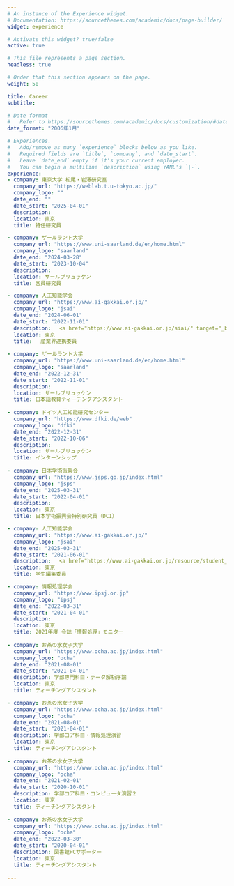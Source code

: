 ```yaml
---
# An instance of the Experience widget.
# Documentation: https://sourcethemes.com/academic/docs/page-builder/
widget: experience

# Activate this widget? true/false
active: true

# This file represents a page section.
headless: true

# Order that this section appears on the page.
weight: 50

title: Career
subtitle: 

# Date format
#   Refer to https://sourcethemes.com/academic/docs/customization/#date-format
date_format: "2006年1月"

# Experiences.
#   Add/remove as many `experience` blocks below as you like.
#   Required fields are `title`, `company`, and `date_start`.
#   Leave `date_end` empty if it's your current employer.
#   You can begin a multiline `description` using YAML's `|-`.
experience:
- company: 東京大学 松尾・岩澤研究室
  company_url: "https://weblab.t.u-tokyo.ac.jp/"
  company_logo: ""
  date_end: ""
  date_start: "2025-04-01"
  description: 
  location: 東京
  title: 特任研究員

- company: ザールラント大学
  company_url: "https://www.uni-saarland.de/en/home.html"
  company_logo: "saarland"
  date_end: "2024-03-28"
  date_start: "2023-10-04"
  description: 
  location: ザールブリュッケン
  title: 客員研究員

- company: 人工知能学会
  company_url: "https://www.ai-gakkai.or.jp/"
  company_logo: "jsai"
  date_end: "2024-06-01"
  date_start: "2022-11-01"
  description: 　<a href="https://www.ai-gakkai.or.jp/siai/" target="_blank">HP</a>
  location: 東京
  title: 　産業界連携委員
  
- company: ザールラント大学
  company_url: "https://www.uni-saarland.de/en/home.html"
  company_logo: "saarland"
  date_end: "2022-12-31"
  date_start: "2022-11-01"
  description: 
  location: ザールブリュッケン
  title: 日本語教育ティーチングアシスタント
  
- company: ドイツ人工知能研究センター
  company_url: "https://www.dfki.de/web"
  company_logo: "dfki"
  date_end: "2022-12-31"
  date_start: "2022-10-06"
  description: 
  location: ザールブリュッケン
  title: インターンシップ
  
- company: 日本学術振興会
  company_url: "https://www.jsps.go.jp/index.html"
  company_logo: "jsps"
  date_end: "2025-03-31"
  date_start: "2022-04-01"
  description: 
  location: 東京
  title: 日本学術振興会特別研究員（DC1）

- company: 人工知能学会
  company_url: "https://www.ai-gakkai.or.jp/"
  company_logo: "jsai"
  date_end: "2025-03-31"
  date_start: "2021-06-01"
  description: 　<a href="https://www.ai-gakkai.or.jp/resource/student_forum/" target="_blank">HP</a>
  location: 東京
  title: 学生編集委員

- company: 情報処理学会
  company_url: "https://www.ipsj.or.jp"
  company_logo: "ipsj"
  date_end: "2022-03-31"
  date_start: "2021-04-01"
  description: 
  location: 東京
  title: 2021年度 会誌「情報処理」モニター
  
- company: お茶の水女子大学
  company_url: "https://www.ocha.ac.jp/index.html"
  company_logo: "ocha"
  date_end: "2021-08-01"
  date_start: "2021-04-01"
  description: 学部専門科目・データ解析序論
  location: 東京
  title: ティーチングアシスタント

- company: お茶の水女子大学
  company_url: "https://www.ocha.ac.jp/index.html"
  company_logo: "ocha"
  date_end: "2021-08-01"
  date_start: "2021-04-01"
  description: 学部コア科目・情報処理演習
  location: 東京
  title: ティーチングアシスタント
  
- company: お茶の水女子大学
  company_url: "https://www.ocha.ac.jp/index.html"
  company_logo: "ocha"
  date_end: "2021-02-01"
  date_start: "2020-10-01"
  description: 学部コア科目・コンピュータ演習２
  location: 東京
  title: ティーチングアシスタント
  
- company: お茶の水女子大学
  company_url: "https://www.ocha.ac.jp/index.html"
  company_logo: "ocha"
  date_end: "2022-03-30"
  date_start: "2020-04-01"
  description: 図書館PCサポーター
  location: 東京
  title: ティーチングアシスタント
  
---
```

